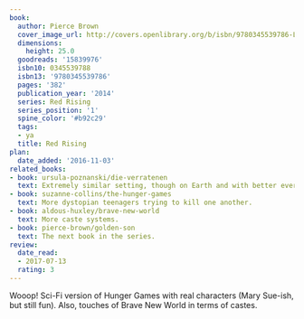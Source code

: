 ```yaml
---
book:
  author: Pierce Brown
  cover_image_url: http://covers.openlibrary.org/b/isbn/9780345539786-L.jpg
  dimensions:
    height: 25.0
  goodreads: '15839976'
  isbn10: 0345539788
  isbn13: '9780345539786'
  pages: '382'
  publication_year: '2014'
  series: Red Rising
  series_position: '1'
  spine_color: '#b92c29'
  tags:
  - ya
  title: Red Rising
plan:
  date_added: '2016-11-03'
related_books:
- book: ursula-poznanski/die-verratenen
  text: Extremely similar setting, though on Earth and with better everything.
- book: suzanne-collins/the-hunger-games
  text: More dystopian teenagers trying to kill one another.
- book: aldous-huxley/brave-new-world
  text: More caste systems.
- book: pierce-brown/golden-son
  text: The next book in the series.
review:
  date_read:
  - 2017-07-13
  rating: 3
---
```


Wooop! Sci-Fi version of Hunger Games with real characters (Mary Sue-ish, but still fun). Also, touches of Brave
New World in terms of castes.
